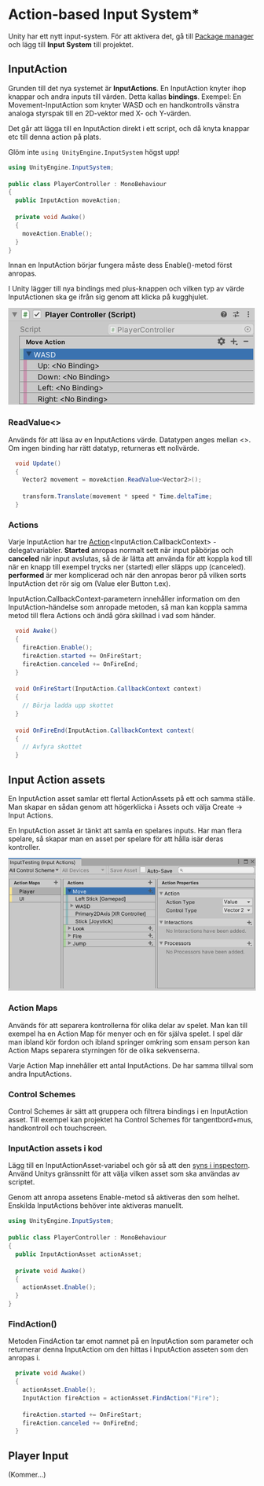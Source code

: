 # Action-based Input System\*

Unity har ett nytt input-system. För att aktivera det, gå till [Package manager](../../andra-funktioner/package-manager.md) och lägg till **Input System** till projektet.

## InputAction

Grunden till det nya systemet är **InputActions**. En InputAction knyter ihop knappar och andra inputs till värden. Detta kallas **bindings**. Exempel: En Movement-InputAction som knyter WASD och en handkontrolls vänstra analoga styrspak till en 2D-vektor med X- och Y-värden.

Det går att lägga till en InputAction direkt i ett script, och då knyta knappar etc till denna action på plats.

Glöm inte `using UnityEngine.InputSystem` högst upp!

```csharp
using UnityEngine.InputSystem;

public class PlayerController : MonoBehaviour
{
  public InputAction moveAction;
  
  private void Awake()
  {
    moveAction.Enable();
  }
}
```

Innan en InputAction börjar fungera måste dess Enable()-metod först anropas.

I Unity lägger till nya bindings med plus-knappen och vilken typ av värde InputActionen ska ge ifrån sig genom att klicka på kugghjulet.

![En InputAction med en Up/Down/Left/right composite-binding som döpts till WASD](<../../.gitbook/assets/image (2) (1) (1).png>)

### ReadValue<>

Används för att läsa av en InputActions värde. Datatypen anges mellan <>. Om ingen binding har rätt datatyp, returneras ett nollvärde.

```csharp
  void Update()
  {
    Vector2 movement = moveAction.ReadValue<Vector2>();
    
    transform.Translate(movement * speed * Time.deltaTime;
  }
```

### Actions

Varje InputAction har tre [Action](https://krank23.gitbook.io/csharp-ref/grundlaeggande/delegates#h.p\_qt3arehin8yt)\<InputAction.CallbackContext> -delegatvariabler. **Started** anropas normalt sett när input påbörjas och **canceled** när input avslutas, så de är lätta att använda för att koppla kod till när en knapp till exempel trycks ner (started) eller släpps upp (canceled). **performed** är mer komplicerad och när den anropas beror på vilken sorts InputAction det rör sig om (Value eler Button t.ex).

InputAction.CallbackContext-parametern innehåller information om den InputAction-händelse som anropade metoden, så man kan koppla samma metod till flera Actions och ändå göra skillnad i vad som händer.

```csharp
  void Awake()
  {
    fireAction.Enable();
    fireAction.started += OnFireStart;
    fireAction.canceled += OnFireEnd;
  }
  
  void OnFireStart(InputAction.CallbackContext context)
  {
    // Börja ladda upp skottet
  }
  
  void OnFireEnd(InputAction.CallbackContext context(
  {
    // Avfyra skottet
  }
```

## Input Action assets

En InputAction asset samlar ett flertal ActionAssets på ett och samma ställe. Man skapar en sådan genom att högerklicka i Assets och välja Create -> Input Actions.

En InputAction asset är tänkt att samla en spelares inputs. Har man flera spelare, så skapar man en asset per spelare för att hålla isär deras kontroller.

![](<../../.gitbook/assets/image (19) (1).png>)

### Action Maps

Används för att separera kontrollerna för olika delar av spelet. Man kan till exempel ha en Action Map för menyer och en för själva spelet. I spel där man ibland kör fordon och ibland springer omkring som ensam person kan Action Maps separera styrningen för de olika sekvenserna.

Varje Action Map innehåller ett antal InputActions. De har samma tillval som andra InputActions.

### Control Schemes

Control Schemes är sätt att gruppera och filtrera bindings i en InputAction asset. Till exempel kan projektet ha Control Schemes för tangentbord+mus, handkontroll och touchscreen.

### InputAction assets i kod

Lägg till en InputActionAsset-variabel och gör så att den [syns i inspectorn](../../datatyper-och-synlighet.md#synlighet). Använd Unitys gränssnitt för att välja vilken asset som ska användas av scriptet.

Genom att anropa assetens Enable-metod så aktiveras den som helhet. Enskilda InputActions behöver inte aktiveras manuellt.

```csharp
using UnityEngine.InputSystem;

public class PlayerController : MonoBehaviour
{
  public InputActionAsset actionAsset;
  
  private void Awake()
  {
    actionAsset.Enable();
  }
}
```

### FindAction()

Metoden FindAction tar emot namnet på en InputAction som parameter och returnerar denna InputAction om den hittas i InputAction asseten som den anropas i.

```csharp
  private void Awake()
  {
    actionAsset.Enable();
    InputAction fireAction = actionAsset.FindAction("Fire");
    
    fireAction.started += OnFireStart;
    fireAction.canceled += OnFireEnd;
  }
```

## Player Input

(Kommer…)
